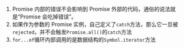 1. Promise 内部的错误不会影响到 Promise 外部的代码，通俗的说法就是“Promise 会吃掉错误”。
2. 如果作为参数的 Promise 实例，自己定义了`catch`方法，那么它一旦被`rejected`，并不会触发`Promise.all()`的`catch`方法
3. `for...of`循环内部调用的是数据结构的`Symbol.iterator`方法